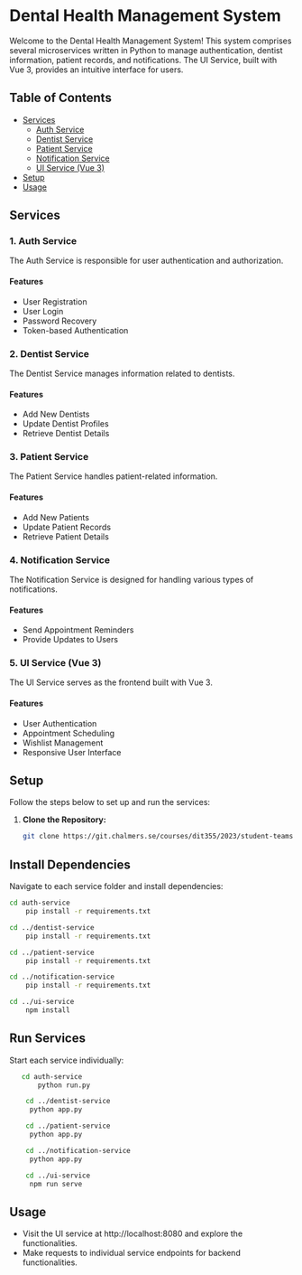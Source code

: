 # Dental Health Management System

Welcome to the Dental Health Management System! This system comprises several microservices written in Python to manage authentication, dentist information, patient records, and notifications. The UI Service, built with Vue 3, provides an intuitive interface for users.

## Table of Contents

- [Services](#services)
  - [Auth Service](#1-auth-service)
  - [Dentist Service](#2-dentist-service)
  - [Patient Service](#3-patient-service)
  - [Notification Service](#4-notification-service)
  - [UI Service (Vue 3)](#5-ui-service-vue-3)
- [Setup](#setup)
- [Usage](#usage)
## Services

### 1. Auth Service

The Auth Service is responsible for user authentication and authorization.

#### Features

- User Registration
- User Login
- Password Recovery
- Token-based Authentication

### 2. Dentist Service

The Dentist Service manages information related to dentists.

#### Features

- Add New Dentists
- Update Dentist Profiles
- Retrieve Dentist Details

### 3. Patient Service

The Patient Service handles patient-related information.

#### Features

- Add New Patients
- Update Patient Records
- Retrieve Patient Details

### 4. Notification Service

The Notification Service is designed for handling various types of notifications.

#### Features

- Send Appointment Reminders
- Provide Updates to Users

### 5. UI Service (Vue 3)

The UI Service serves as the frontend built with Vue 3.

#### Features

- User Authentication
- Appointment Scheduling
- Wishlist Management
- Responsive User Interface

## Setup

Follow the steps below to set up and run the services:

1. **Clone the Repository:**

   ```bash
   git clone https://git.chalmers.se/courses/dit355/2023/student-teams/dit356-2023-07/User.git
## **Install Dependencies**

Navigate to each service folder and install dependencies:
    
```bash
cd auth-service
    pip install -r requirements.txt
```
```bash
cd ../dentist-service  
    pip install -r requirements.txt
```
```bash
cd ../patient-service
    pip install -r requirements.txt
```
```bash
cd ../notification-service
    pip install -r requirements.txt
```
```bash
cd ../ui-service
    npm install
```
## Run Services
 Start each service individually:

 ```bash
    cd auth-service
        python run.py
```
```bash
    cd ../dentist-service
     python app.py
```
```bash
    cd ../patient-service
     python app.py
```
```bash
    cd ../notification-service
     python app.py
```
```bash
    cd ../ui-service
     npm run serve
```

## Usage
- Visit the UI service at http://localhost:8080 and explore the functionalities.
- Make requests to individual service endpoints for backend functionalities.